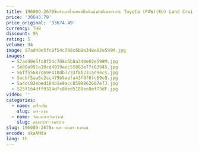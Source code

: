 ```yaml
---
title: 196000-2670ชิ้นส่วนเครื่องยนต์ปั๊มฉีดน้ำมันดีเซลสำหรับ Toyota (FAW)(EU) Land Cruiser Dyna 2000
price: '30643.79'
price_original: '33674.49'
currency: THB
discount: 9%
rating: 5
volume: 94
image: S7ad49e5fc8f54c708c6b8a348e02e599M.jpg
images:
  - S7ad49e5fc8f54c708c6b8a348e02e599M.jpg
  - Se80a991a10cd4919aec55863e77c63945.jpg
  - S6ff55687c69e410db7733f8b231ad9ecs.jpg
  - Sacbf5aa6c2cc479b9aefa43f8f6fc69cQ.jpg
  - Sa4dc02ebed184b1e9acc8599862607e7J.jpg
  - S25f164dff9324dfc8ded5189ec8ef73dF.jpg
video: ''
categories:
  - name: เครื่องมือ
    slug: เคร-องม
  - name: วัดและการวิเคราะห์
    slug: ดและการว-เคราะห
slug: 196000-2670ช-นส-วนเคร-องยนต
encode: okaAMda
lang: th
---
```

  